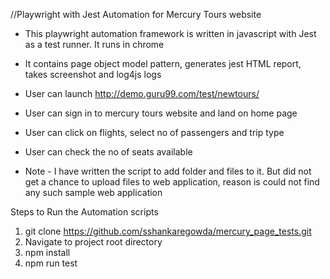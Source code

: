 //Playwright with Jest Automation for Mercury Tours website

* This playwright automation framework is written in javascript with Jest as a test runner. It runs in chrome

* It contains page object model pattern, generates jest HTML report, takes screenshot and log4js logs

* User can launch http://demo.guru99.com/test/newtours/
* User can sign in to mercury tours website and land on home page
* User can click on flights, select no of passengers and trip type
* User can check the no of seats available

* Note - I have written the script to add folder and files to it. But did not get a chance to upload files to web application, reason is could not find any such sample web application


Steps to Run the Automation scripts
1. git clone https://github.com/sshankaregowda/mercury_page_tests.git
2. Navigate to project root directory
3. npm install
4. npm run test
